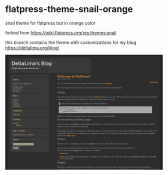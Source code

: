 # flatpress-theme-snail-orange

snail theme for flatpress but in orange color

forked from https://wiki.flatpress.org/res:themes:snail

this branch contains the theme with customizations for my blog https://deltalima.org/blog/

![Preview](preview.png)
